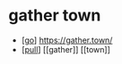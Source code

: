 # gather town

- [[go]] https://gather.town/
- [[pull]] [[gather]] [[town]]


[//begin]: # "Autogenerated link references for markdown compatibility"
[go]: go "Go"
[pull]: pull "Pull"
[//end]: # "Autogenerated link references"